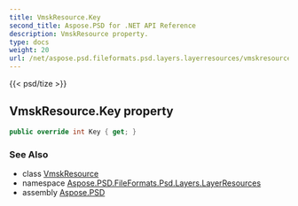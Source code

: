 ```yaml
---
title: VmskResource.Key
second_title: Aspose.PSD for .NET API Reference
description: VmskResource property. 
type: docs
weight: 20
url: /net/aspose.psd.fileformats.psd.layers.layerresources/vmskresource/key/
---
```

{{< psd/tize >}}
## VmskResource.Key property

```csharp
public override int Key { get; }
```

### See Also

* class [VmskResource](../)
* namespace [Aspose.PSD.FileFormats.Psd.Layers.LayerResources](../../vmskresource/)
* assembly [Aspose.PSD](../../../)


